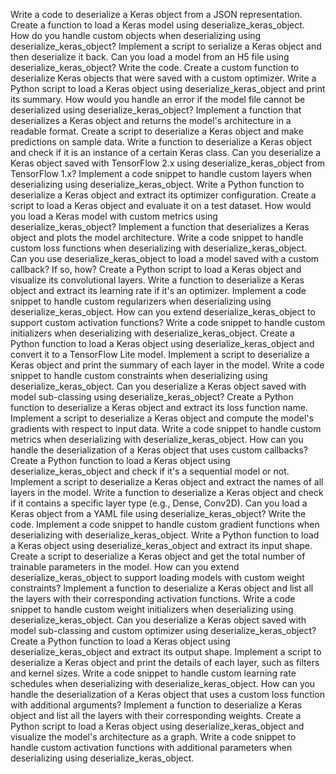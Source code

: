 Write a code to deserialize a Keras object from a JSON representation.
Create a function to load a Keras model using deserialize_keras_object.
How do you handle custom objects when deserializing using deserialize_keras_object?
Implement a script to serialize a Keras object and then deserialize it back.
Can you load a model from an H5 file using deserialize_keras_object? Write the code.
Create a custom function to deserialize Keras objects that were saved with a custom optimizer.
Write a Python script to load a Keras object using deserialize_keras_object and print its summary.
How would you handle an error if the model file cannot be deserialized using deserialize_keras_object?
Implement a function that deserializes a Keras object and returns the model's architecture in a readable format.
Create a script to deserialize a Keras object and make predictions on sample data.
Write a function to deserialize a Keras object and check if it is an instance of a certain Keras class.
Can you deserialize a Keras object saved with TensorFlow 2.x using deserialize_keras_object from TensorFlow 1.x?
Implement a code snippet to handle custom layers when deserializing using deserialize_keras_object.
Write a Python function to deserialize a Keras object and extract its optimizer configuration.
Create a script to load a Keras object and evaluate it on a test dataset.
How would you load a Keras model with custom metrics using deserialize_keras_object?
Implement a function that deserializes a Keras object and plots the model architecture.
Write a code snippet to handle custom loss functions when deserializing with deserialize_keras_object.
Can you use deserialize_keras_object to load a model saved with a custom callback? If so, how?
Create a Python script to load a Keras object and visualize its convolutional layers.
Write a function to deserialize a Keras object and extract its learning rate if it's an optimizer.
Implement a code snippet to handle custom regularizers when deserializing using deserialize_keras_object.
How can you extend deserialize_keras_object to support custom activation functions?
Write a code snippet to handle custom initializers when deserializing with deserialize_keras_object.
Create a Python function to load a Keras object using deserialize_keras_object and convert it to a TensorFlow Lite model.
Implement a script to deserialize a Keras object and print the summary of each layer in the model.
Write a code snippet to handle custom constraints when deserializing using deserialize_keras_object.
Can you deserialize a Keras object saved with model sub-classing using deserialize_keras_object?
Create a Python function to deserialize a Keras object and extract its loss function name.
Implement a script to deserialize a Keras object and compute the model's gradients with respect to input data.
Write a code snippet to handle custom metrics when deserializing with deserialize_keras_object.
How can you handle the deserialization of a Keras object that uses custom callbacks?
Create a Python function to load a Keras object using deserialize_keras_object and check if it's a sequential model or not.
Implement a script to deserialize a Keras object and extract the names of all layers in the model.
Write a function to deserialize a Keras object and check if it contains a specific layer type (e.g., Dense, Conv2D).
Can you load a Keras object from a YAML file using deserialize_keras_object? Write the code.
Implement a code snippet to handle custom gradient functions when deserializing with deserialize_keras_object.
Write a Python function to load a Keras object using deserialize_keras_object and extract its input shape.
Create a script to deserialize a Keras object and get the total number of trainable parameters in the model.
How can you extend deserialize_keras_object to support loading models with custom weight constraints?
Implement a function to deserialize a Keras object and list all the layers with their corresponding activation functions.
Write a code snippet to handle custom weight initializers when deserializing using deserialize_keras_object.
Can you deserialize a Keras object saved with model sub-classing and custom optimizer using deserialize_keras_object?
Create a Python function to load a Keras object using deserialize_keras_object and extract its output shape.
Implement a script to deserialize a Keras object and print the details of each layer, such as filters and kernel sizes.
Write a code snippet to handle custom learning rate schedules when deserializing with deserialize_keras_object.
How can you handle the deserialization of a Keras object that uses a custom loss function with additional arguments?
Implement a function to deserialize a Keras object and list all the layers with their corresponding weights.
Create a Python script to load a Keras object using deserialize_keras_object and visualize the model's architecture as a graph.
Write a code snippet to handle custom activation functions with additional parameters when deserializing using deserialize_keras_object.